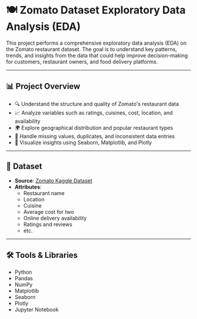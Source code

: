 # 🍽️ Zomato Dataset Exploratory Data Analysis (EDA)

This project performs a comprehensive exploratory data analysis (EDA) on the Zomato restaurant dataset. The goal is to understand key patterns, trends, and insights from the data that could help improve decision-making for customers, restaurant owners, and food delivery platforms.

---

## 📊 Project Overview

- 🔍 Understand the structure and quality of Zomato's restaurant data
- 📈 Analyze variables such as ratings, cuisines, cost, location, and availability
- 🌍 Explore geographical distribution and popular restaurant types
- 🧹 Handle missing values, duplicates, and inconsistent data entries
- 📌 Visualize insights using Seaborn, Matplotlib, and Plotly

---

## 📁 Dataset

- **Source**: [Zomato Kaggle Dataset](https://www.kaggle.com/datasets)
- **Attributes**: 
  - Restaurant name
  - Location
  - Cuisine
  - Average cost for two
  - Online delivery availability
  - Ratings and reviews
  - etc.

---

## 🛠️ Tools & Libraries

- Python
- Pandas
- NumPy
- Matplotlib
- Seaborn
- Plotly
- Jupyter Notebook
